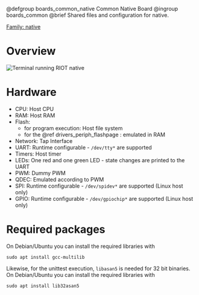 @defgroup    boards_common_native Common Native Board
@ingroup     boards_common
@brief       Shared files and configuration for native.

[Family: native](https://github.com/RIOT-OS/RIOT/wiki/Family:-native)

# Overview
![Terminal running RIOT native](https://raw.githubusercontent.com/wiki/RIOT-OS/RIOT/images/Native.jpg)

# Hardware
- CPU: Host CPU
- RAM: Host RAM
- Flash:
    - for program execution: Host file system
    - for the @ref drivers_periph_flashpage : emulated in RAM
- Network: Tap Interface
- UART: Runtime configurable - `/dev/tty*` are supported
- Timers: Host timer
- LEDs: One red and one green LED - state changes are printed to the UART
- PWM: Dummy PWM
- QDEC: Emulated according to PWM
- SPI: Runtime configurable - `/dev/spidev*` are supported (Linux host only)
- GPIO: Runtime configurable - `/dev/gpiochip*` are supported (Linux host only)

# Required packages

On Debian/Ubuntu you can install the required libraries with

```
sudo apt install gcc-multilib
```

Likewise, for the unittest execution, `libasan5` is needed for 32 bit binaries.
On Debian/Ubuntu you can install the required libraries with

```
sudo apt install lib32asan5
```
